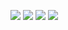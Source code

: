 

<img src="https://img.shields.io/badge/Javascript-F7DF1E?style=for-the-badge&logo=javascript&logoColor=FFF"/> <img src="https://img.shields.io/badge/HTML5-E34F26?style=for-the-badge&logo=html5&logoColor=FFF"/> <img src="https://img.shields.io/badge/CSS3-1572B6?style=for-the-badge&logo=css3&logoColor=FFF"/> <img src="https://img.shields.io/badge/GitHub-EAEAEA?style=for-the-badge&logo=github&logoColor=000"/> 

